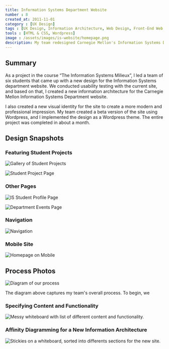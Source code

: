 ```yaml
---
title: Information Systems Department Website
number : 8
created_at: 2011-11-01
category : [UX Design]
tags : [UX Design, Information Architecture, Web Design, Front-End Web Development]
tools : [HTML & CSS, Wordpress]
image : /assets/images/is-website/homepage.png
description: My team redesigned Carnegie Mellon's Information Systems Department website, and implemented the new design in a Wordpress theme.
---
```


## Summary

As a project in the course “The Information Systems Milieux”, I led a team of six students that came up with a new design for the Information Systems department website. We conducted usability testing with the current site, and based on that, I created a new information architecture for the Carnegie Mellon Information Systems Department website.

I also created a new visual identity for the site to create a more modern and professional impression. My team created a beta version of the site using Wordpress, and I implemented the design as a Wordpress theme. The entire project was completed in about a month.

## Design Snapshots

### Featuring Student Projects

![Gallery of Student Projects](/assets/images/is-website/project-gallery.png)

![Student Project Page](/assets/images/is-website/project-page.png)

### Other Pages

![IS Student Profile Page](/assets/images/is-website/student-profile-mockup.png)

![Department Events Page](/assets/images/is-website/events-page-mockup.png)

### Navigation

![Navigation](/assets/images/is-website/nav.jpg)

### Mobile Site

![Homepage on Mobile](/assets/images/is-website/mobile-site-homepage-mockup.png)

## Process Photos

![Diagram of our process](/assets/images/is-website/process.jpg)

The diagram above captures my team's overall process. To begin, we

### Specifying Content and Functionality

![Messy whiteboard with list of different content and functionality.](/assets/images/is-website/functional-design.jpg)

### Affinity Diagramming for a New Information Architecture

![Stickies on a whiteboard, sorted into differents sections for the new site.](/assets/images/is-website/ia-stickies.jpg)